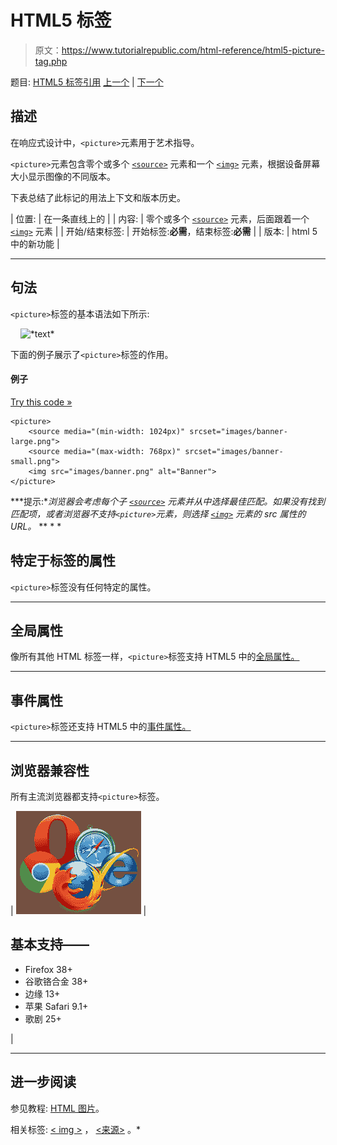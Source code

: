 # HTML5 <picture>标签</picture>

> 原文：<https://www.tutorialrepublic.com/html-reference/html5-picture-tag.php>

题目: [HTML5 标签引用](html5-tags.php) [上一个](html-param-tag.php) | [下一个](html-pre-tag.php)

## 描述

在响应式设计中，`<picture>`元素用于艺术指导。

`<picture>`元素包含零个或多个 [`<source>`](html5-source-tag.php) 元素和一个 [`<img>`](html-img-tag.php) 元素，根据设备屏幕大小显示图像的不同版本。

下表总结了此标记的用法上下文和版本历史。

| 位置: | 在一条直线上的 |
| 内容: | 零个或多个 [`<source>`](html5-source-tag.php) 元素，后面跟着一个 [`<img>`](html-img-tag.php) 元素 |
| 开始/结束标签: | 开始标签:**必需**，结束标签:**必需** |
| 版本: | html 5 中的新功能 |

* * *

## 句法

`<picture>`标签的基本语法如下所示:

<picture>
    <img src="*URL*" alt="*text*">
</picture>

下面的例子展示了`<picture>`标签的作用。

#### 例子

[Try this code »](../codelab.php?topic=html5&file=picture-tag "Try this code using online Editor")

```
<picture>
    <source media="(min-width: 1024px)" srcset="images/banner-large.png">
    <source media="(max-width: 768px)" srcset="images/banner-small.png">
    <img src="images/banner.png" alt="Banner">
</picture>
```

 ***提示:**浏览器会考虑每个子 [`<source>`](html5-source-tag.php) 元素并从中选择最佳匹配。如果没有找到匹配项，或者浏览器不支持`<picture>`元素，则选择 [`<img>`](html-img-tag.php) 元素的 src 属性的 URL。*  ** * *

## 特定于标签的属性

`<picture>`标签没有任何特定的属性。

* * *

## 全局属性

像所有其他 HTML 标签一样，`<picture>`标签支持 HTML5 中的[全局属性。](html5-global-attributes.php)

* * *

## 事件属性

`<picture>`标签还支持 HTML5 中的[事件属性。](html5-event-attributes.php)

* * *

## 浏览器兼容性

所有主流浏览器都支持`<picture>`标签。

| ![Browsers Icon](img/e9331123c77668c1832e541c2fca1002.png) | 

## 基本支持——

*   Firefox 38+
*   谷歌铬合金 38+
*   边缘 13+
*   苹果 Safari 9.1+
*   歌剧 25+

 |

* * *

## 进一步阅读

参见教程: [HTML 图片](../html-tutorial/html-images.php)。

相关标签: [< img >](html-img-tag.php) ， [<来源>](html5-source-tag.php) 。*